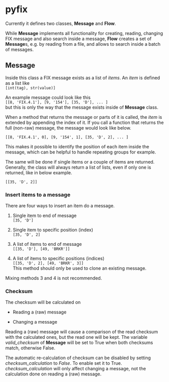 pyfix
=====

Currently it defines two classes, **Message** and **Flow**.

While **Message** implements all functionality for creating, reading, changing FIX message and also search inside a message, **Flow** creates a set of **Message**s, e.g. by reading from a file, and allows to search inside a batch of messages.

Message
-------

Inside this class a FIX message exists as a list of *items*. An *item* is defined as a list like  
`[int(tag), str(value)]`

An example message could look like this  
`[[8, 'FIX.4.1'], [9, '154'], [35, 'D'], ... ]`  
but this is only the way that the message exists inside of **Message** class.

When a method that returns the message or parts of it is called, the *item* is extended by appending the index of it. If you call a function that returns the full (non-raw) message, the message would look like below.

`[[8, 'FIX.4.1', 0], [9, '154', 1], [35, 'D', 2], ... ]`

This makes it possible to identify the position of each item inside the message, which can be helpful to handle repeating groups for example.

The same will be done if single items or a couple of items are returned. Generally, the class will always return a list of lists, even if only one is returned, like in below example.

`[[35, 'D', 2]]`

### Insert items to a message

There are four ways to insert an item do a message.

1.  Single item to end of message  
    `[35, 'D']`

2.  Single item to specific position (index)  
    `[35, 'D', 2]`

3.  A list of items to end of message  
    `[[35, 'D'], [49, 'BRKR']]`

4.  A list of items to specific positions (indices)  
    `[[35, 'D', 2], [49, 'BRKR', 3]]`  
    This method should only be used to clone an existing message.

Mixing methods 3 and 4 is not recommended.

### Checksum

The checksum will be calculated on

-   Reading a (raw) message

-   Changing a message

Reading a (raw) message will cause a comparison of the read checksum with the calculated ones, but the read one will be kept. The variable *valid_checksum* of **Message** will be set to True when both checksums match, otherwise False.

The automatic re-calculation of checksum can be disabled by setting *checksum_calculation* to *False*. To enable set it to True. *checksum_calculation* will only affect changing a message, not the calculation done on reading a (raw) message.
